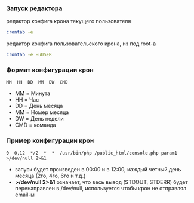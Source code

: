 
### Запуск редактора

редактор конфига крона текущего пользователя
```bash
crontab -e
```

редактор конфига пользовательского крона, из под root-а
```bash
crontab -e -uUSER
```

### Формат конфигурации крон

```plain
MM  HH  DD  MM  DW  CMD
```
- MM = Минута
- HH = Час
- DD = День месяца
- MM = Номер месяца
- DW = День недели
- CMD = команда

### Пример конфигурации крон
```plain
0  0,12  */2  *  *  /usr/bin/php /public_html/console.php param1 >/dev/null 2>&1
```
- запуск будет произведен в 00:00 и в 12:00, каждый четный день месяца (2го, 4го, 6го и т.д.)
- **>/dev/null 2>&1** означает, что весь вывод (STDOUT, STDERR) будет перенаправлен в /dev/null, используется чтобы крон не отправлял email-ы
